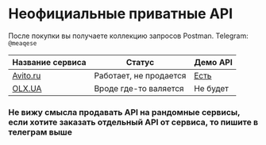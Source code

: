 # Неофициальные приватные API

После покупки вы получаете коллекцию запросов Postman.
Telegram: `@meaqese`

|Название сервиса                                   |Статус  |Демо API|
|---------------------------------------------------|--------|--------|
|[Avito.ru](https://github.com/meaqese/private-apis/blob/main/avito.ru.md)|Работает, не продается|[Есть](https://t.me/meaqese)|
|[OLX.UA](https://github.com/meaqese/private-apis)  |Вроде где-то валяется|Не будет|

### Не вижу смысла продавать API на рандомные сервисы, если хотите заказать отдельный API от сервиса, то пишите в телеграм выше
